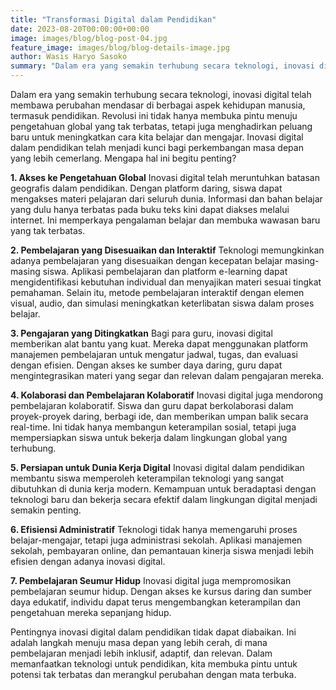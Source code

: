 ```yaml
---
title: "Transformasi Digital dalam Pendidikan"
date: 2023-08-20T00:00:00+00:00
image: images/blog/blog-post-04.jpg
feature_image: images/blog/blog-details-image.jpg
author: Wasis Haryo Sasoko
summary: "Dalam era yang semakin terhubung secara teknologi, inovasi digital telah membawa perubahan mendasar di berbagai aspek kehidupan manusia"
---
```


Dalam era yang semakin terhubung secara teknologi, inovasi digital telah membawa perubahan mendasar di berbagai aspek kehidupan manusia, termasuk pendidikan. Revolusi ini tidak hanya membuka pintu menuju pengetahuan global yang tak terbatas, tetapi juga menghadirkan peluang baru untuk meningkatkan cara kita belajar dan mengajar. Inovasi digital dalam pendidikan telah menjadi kunci bagi perkembangan masa depan yang lebih cemerlang. Mengapa hal ini begitu penting?

**1. Akses ke Pengetahuan Global**
Inovasi digital telah meruntuhkan batasan geografis dalam pendidikan. Dengan platform daring, siswa dapat mengakses materi pelajaran dari seluruh dunia. Informasi dan bahan belajar yang dulu hanya terbatas pada buku teks kini dapat diakses melalui internet. Ini memperkaya pengalaman belajar dan membuka wawasan baru yang tak terbatas.

**2. Pembelajaran yang Disesuaikan dan Interaktif**
Teknologi memungkinkan adanya pembelajaran yang disesuaikan dengan kecepatan belajar masing-masing siswa. Aplikasi pembelajaran dan platform e-learning dapat mengidentifikasi kebutuhan individual dan menyajikan materi sesuai tingkat pemahaman. Selain itu, metode pembelajaran interaktif dengan elemen visual, audio, dan simulasi meningkatkan keterlibatan siswa dalam proses belajar.

**3. Pengajaran yang Ditingkatkan**
Bagi para guru, inovasi digital memberikan alat bantu yang kuat. Mereka dapat menggunakan platform manajemen pembelajaran untuk mengatur jadwal, tugas, dan evaluasi dengan efisien. Dengan akses ke sumber daya daring, guru dapat mengintegrasikan materi yang segar dan relevan dalam pengajaran mereka.

**4. Kolaborasi dan Pembelajaran Kolaboratif**
Inovasi digital juga mendorong pembelajaran kolaboratif. Siswa dan guru dapat berkolaborasi dalam proyek-proyek daring, berbagi ide, dan memberikan umpan balik secara real-time. Ini tidak hanya membangun keterampilan sosial, tetapi juga mempersiapkan siswa untuk bekerja dalam lingkungan global yang terhubung.

**5. Persiapan untuk Dunia Kerja Digital**
Inovasi digital dalam pendidikan membantu siswa memperoleh keterampilan teknologi yang sangat dibutuhkan di dunia kerja modern. Kemampuan untuk beradaptasi dengan teknologi baru dan bekerja secara efektif dalam lingkungan digital menjadi semakin penting.

**6. Efisiensi Administratif**
Teknologi tidak hanya memengaruhi proses belajar-mengajar, tetapi juga administrasi sekolah. Aplikasi manajemen sekolah, pembayaran online, dan pemantauan kinerja siswa menjadi lebih efisien dengan adanya inovasi digital.

**7. Pembelajaran Seumur Hidup**
Inovasi digital juga mempromosikan pembelajaran seumur hidup. Dengan akses ke kursus daring dan sumber daya edukatif, individu dapat terus mengembangkan keterampilan dan pengetahuan mereka sepanjang hidup.

Pentingnya inovasi digital dalam pendidikan tidak dapat diabaikan. Ini adalah langkah menuju masa depan yang lebih cerah, di mana pembelajaran menjadi lebih inklusif, adaptif, dan relevan. Dalam memanfaatkan teknologi untuk pendidikan, kita membuka pintu untuk potensi tak terbatas dan merangkul perubahan dengan mata terbuka.